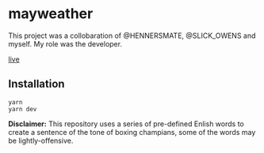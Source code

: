 # mayweather

This project was a collobaration of @HENNERSMATE, @SLICK_OWENS and myself.
My role was the developer.

[live](https://smacktalkgenerator.com/)


## Installation

``` JS
yarn
yarn dev
```

**Disclaimer:** This repository uses a series of pre-defined Enlish words to create a sentence of the tone of boxing champians, some of the words may be lightly-offensive.

